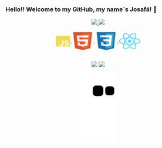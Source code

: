 ### Hello!! Welcome to my GitHub, my name´s Josafá! 👋

<div align="center">
  <a href="https://github.com/FAFAzin">
  <img height="200em" src="https://github-readme-stats.vercel.app/api?username=FAFAzin&show_icons=true&theme=dark&include_all_commits=true&count_private=true"/>
  <img height="200em" src="https://github-readme-stats.vercel.app/api/top-langs/?username=FAFAzin&layout=compact&langs_count=7&theme=dark"/>
  
<div style="display: inline_block"><br>
  <img align="center" alt="fafa-Js" height="30" width="40" src="https://raw.githubusercontent.com/devicons/devicon/master/icons/javascript/javascript-plain.svg">
  <img align="center" alt="fafa-HTML" height="50" width="60" src="https://raw.githubusercontent.com/devicons/devicon/master/icons/html5/html5-original.svg">
  <img align="center" alt="fafa-CSS" height="50" width="60" src="https://raw.githubusercontent.com/devicons/devicon/master/icons/css3/css3-original.svg">
  <img align="center" alt="fafa-React" height="50" width="60" src="https://raw.githubusercontent.com/devicons/devicon/master/icons/react/react-original.svg">
</div>
  
##
<div>  
  <a href = "mailto:josafajosina@gmail.com"><img src="https://img.shields.io/badge/-Gmail-%23333?style=for-the-badge&logo=gmail&logoColor=white" target="_blank"></a>
  <a href="https://www.linkedin.com/in/josaf%C3%A1-silveira-b5619a20a/" target="_blank"><img src="https://img.shields.io/badge/-LinkedIn-%230077B5?style=for-the-badge&logo=linkedin&logoColor=white" target="_blank"></a>  
  
![Snake animation](https://github.com/FAFAzin/FAFAzin/blob/output/github-contribution-grid-snake.svg)
  
